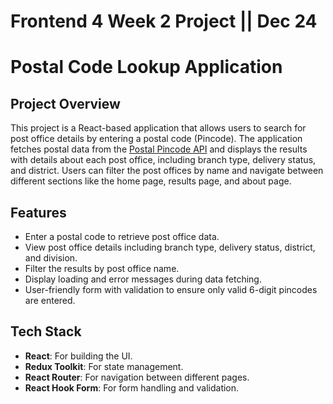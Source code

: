 # Frontend 4 Week 2 Project || Dec 24

# Postal Code Lookup Application

## Project Overview
This project is a React-based application that allows users to search for post office details by entering a postal code (Pincode). The application fetches postal data from the [Postal Pincode API](https://api.postalpincode.in/) and displays the results with details about each post office, including branch type, delivery status, and district. Users can filter the post offices by name and navigate between different sections like the home page, results page, and about page.

## Features
- Enter a postal code to retrieve post office data.
- View post office details including branch type, delivery status, district, and division.
- Filter the results by post office name.
- Display loading and error messages during data fetching.
- User-friendly form with validation to ensure only valid 6-digit pincodes are entered.

## Tech Stack
- **React**: For building the UI.
- **Redux Toolkit**: For state management.
- **React Router**: For navigation between different pages.
- **React Hook Form**: For form handling and validation.